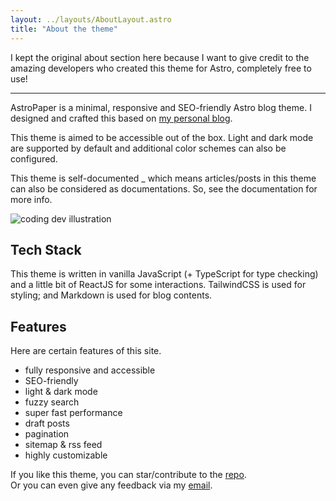 ```yaml
---
layout: ../layouts/AboutLayout.astro
title: "About the theme"
---
```


I kept the original about section here because I want to give credit to the amazing developers who created this theme for Astro, completely free to use!

---

AstroPaper is a minimal, responsive and SEO-friendly Astro blog theme. I designed and crafted this based on [my personal blog](https://satnaing.dev/blog).

This theme is aimed to be accessible out of the box. Light and dark mode are supported by
default and additional color schemes can also be configured.

This theme is self-documented \_ which means articles/posts in this theme can also be considered as documentations. So, see the documentation for more info.

<div>
  <img src="/assets/dev.svg" class="sm:w-1/2 mx-auto" alt="coding dev illustration">
</div>

## Tech Stack

This theme is written in vanilla JavaScript (+ TypeScript for type checking) and a little bit of ReactJS for some interactions. TailwindCSS is used for styling; and Markdown is used for blog contents.

## Features

Here are certain features of this site.

- fully responsive and accessible
- SEO-friendly
- light & dark mode
- fuzzy search
- super fast performance
- draft posts
- pagination
- sitemap & rss feed
- highly customizable

If you like this theme, you can star/contribute to the [repo](https://github.com/satnaing/astro-paper).  
Or you can even give any feedback via my [email](mailto:contact@satnaing.dev).
